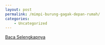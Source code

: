 ```yaml
---
layout: post
permalink: /mimpi-burung-gagak-depan-rumah/
categories:
    - Uncategorized
---
```


[Baca Selengkapnya](/02)